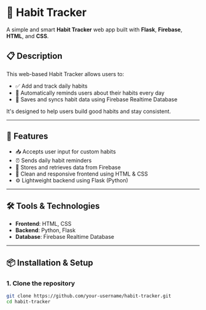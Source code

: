 # 🧠 Habit Tracker

A simple and smart **Habit Tracker** web app built with **Flask**, **Firebase**, **HTML**, and **CSS**.

## 📋 Description

This web-based Habit Tracker allows users to:

- ✅ Add and track daily habits
- 🔁 Automatically reminds users about their habits every day
- 💾 Saves and syncs habit data using Firebase Realtime Database

It's designed to help users build good habits and stay consistent.

---

## 🚀 Features

- 📥 Accepts user input for custom habits
- ⏰ Sends daily habit reminders
- 🔗 Stores and retrieves data from Firebase
- 🎨 Clean and responsive frontend using HTML & CSS
- ⚙️ Lightweight backend using Flask (Python)

---

## 🛠️ Tools & Technologies

- **Frontend**: HTML, CSS
- **Backend**: Python, Flask
- **Database**: Firebase Realtime Database

---

## 📦 Installation & Setup

### 1. Clone the repository
```bash
git clone https://github.com/your-username/habit-tracker.git
cd habit-tracker
